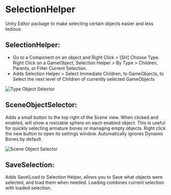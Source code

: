 # SelectionHelper
Unity Editor package to make selecting certain objects easier and less tedious

SelectionHelper:
----------------
- Go to a Component on an object and Right Click > [SH] Choose Type. Right Click on a GameObject, Selection Helper > By Type > Children, Parents, or Filter Current Selection.
- Adds Selection Helper > Select Immediate Children, to GameObjects, to Select the next level of Children of currently selected GameObjects

![Type Object Selector](https://raw.githubusercontent.com/Dreadrith/SelectionHelper/main/_media/TOS.gif)

SceneObjectSelector:
--------------------
Adds a small button to the top right of the Scene view. When clicked and enabled, will show a resizable sphere on each enabled object. This is useful for quickly selecting armature bones or managing empty objects.
Right click the new button to open its settings window. Automatically ignores Dynamic Bones by default.

![Scene Object Selector](https://raw.githubusercontent.com/Dreadrith/SelectionHelper/main/_media/SOS.gif)

SaveSelection:
--------------
Adds Save\Load to Selection Helper, allows you to Save what objects were selected, and load them when needed. Loading combines current selection with loaded selection.
